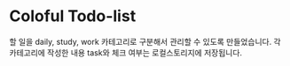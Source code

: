 # Coloful Todo-list
할 일을 daily, study, work 카테고리로 구분해서 관리할 수 있도록 만들었습니다.
각 카테고리에 작성한 내용 task와 체크 여부는 로컬스토리지에 저장됩니다.
